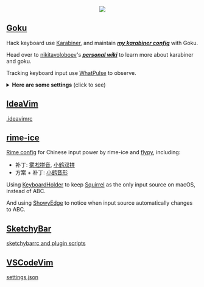 <p align="center">
  <a href="https://git.io/typing-svg"><img src="https://readme-typing-svg.demolab.com/?lines=Personal+dotfiles+on+macOS+managed+by+chezmoi&font=Fira%20Code&center=true&width=550&height=50"/></a>
</p>

## [Goku](https://github.com/yqrashawn/GokuRakuJoudo)

Hack keyboard use [Karabiner](https://github.com/pqrs-org/Karabiner-Elements), and maintain ***[my karabiner config](./dot_config/karabiner.edn)*** with Goku.

Head over to [nikitavoloboev](https://github.com/nikitavoloboev)'s ***[personal wiki](https://wiki.nikiv.dev/macOS/apps/karabiner/)*** to learn more about karabiner and goku.

Tracking keyboard input use [WhatPulse](https://whatpulse.org/) to observe.

<details>
<summary><strong>Here are some settings</strong> (click to see)</summary>

| Type              | From                         | To                                                                | Comment                                                                    | Favorite | Todo                                       |
|-------------------|------------------------------|-------------------------------------------------------------------|----------------------------------------------------------------------------|----------|--------------------------------------------|
| layer             | space+any                    | shift+any                                                         | use the most strongest finger                                              | yes!     |                                            |
| layer             | v/m+any                      | control+any                                                       | use the second strongest finger                                            | yes!     |                                            |
| layer             | s+h/j/k/l                    | arrow keys                                                        |                                                                            | yes!     |                                            |
| layer             | s+d/f                        | copy/paste                                                        |                                                                            |          |                                            |
| layer             | d+j/k                        | cmd+shift+]/cmd+shift+[ in chrome; ctrl+tab/ctrl+shift+tab in wps | switch tabs in most apps                                                   | yes      |                                            |
| layer             | d+m                          | maximiz window                                                    | remap Rectangle.app                                                        |          |                                            |
| layer             | d+f/s                        | clicking(like vimium-f)/scrolling                                 | remap Homerow.app                                                          |          |                                            |
| layer             | f+j/k                        | delete/return                                                     | so easy to delete                                                          | yes!     |                                            |
| layer             | w+any                        | launch application                                                | w+j -> open chrome when not in chrome; w+j -> cmd+` when already in chrome | yes!     |                                            |
| layer             | o+any                        | open website                                                      | o+f -> create new tab of chrome                                            |          |                                            |
| layer             | a+h/j/k/l/v/b/n              | mouse navigation/click                                            | during navigation: hold f to slow down, hold s to scroll                   |          | avoid pinky problem                        |
| layer             | a+i/o                        | zoom in/out                                                       |                                                                            |          |                                            |
| layer             | t+any                        | toggle setting/information                                        | t+d -> toggle dark mode                                                    |          |                                            |
| layer             | g+h/j/k/l                    | home/page_down/page_up/end                                        |                                                                            |          |                                            |
| layer             | x+h/j/k/l                    | shift+arrow                                                       | vi visual mode                                                             |          |                                            |
| layer             | r+h/j/k/l                    | scrolling                                                         |                                                                            |          |                                            |
| simultaneous keys | j+k                          | esc                                                               |                                                                            | yes      |                                            |
| simultaneous keys | m+k                          | translate                                                         | remap Raycast.app                                                          |          | left hand mode with mouse                  |
| modifier alone    | left cmd                     | cmd+tab                                                           | so easy to switch previous app                                             | yes!     |                                            |
| modifier alone    | right cmd                    | mouse center click to active app, then maximize window            | use it a lot when vimium/ideavim lose focus in chrome/IntelliJ             | yes      |                                            |
| modifier alone    | left option                  | tmux prefix                                                       |                                                                            | yes      |                                            |
| modifier alone    | right option                 | translate in chrome/IntelliJ                                      | remap immersive-translate/Translation                                      | yes      |                                            |
| modifier alone    | left shift                   | switch english/chinese input                                      | by Rime (nothing to do with goku)                                          |          | avoid pinky problem                        |
| modifier alone    | right shift                  | caps_lock                                                         | turn on caps_lock to enter vi mode (in process)                            |          | more vi binding                            |
| modifier alone    | fn                           | copy                                                              |                                                                            |          |                                            |
| modifier alone    | left control                 | paste                                                             |                                                                            |          |                                            |
| other             | caps_lock                    | esc(pressed alone)/control(as modifier)                           | use `j+k` and `v/m+any` instead                                            |          |                                            |
| mouse             | option/command + left click  | copy word/selected                                                |                                                                            |          |                                            |
| mouse             | middle click                 | paste(hold middle click to overwrite)                             |                                                                            |          |                                            |
| trackpad          | s/d + finger on trackpad     | copy word/selected                                                |                                                                            |          | easy to accidentally trigger               |
| trackpad          | f + finger on trackpad       | paste(hold f to overwrite)                                        |                                                                            |          | easy to accidentally trigger               |
| trackpad          | h/j/k/l + finger on trackpad | arrow keys(one finger), home/page_down/page_up/end(two fingers)   |                                                                            |          | easy to accidentally trigger               |

</details>

## [IdeaVim](https://github.com/JetBrains/ideavim)

[.ideavimrc](./dot_ideavimrc)

## [rime-ice](https://github.com/iDvel/rime-ice)

[Rime config](./private_Library/Rime) for Chinese input power by rime-ice and [flypy](https://flypy.com/), including:

- 补丁: [雾凇拼音](./private_Library/Rime/rime_ice.custom.yaml), [小鹤双拼](./private_Library/Rime/double_pinyin_flypy.custom.yaml)
- 方案 + 补丁: [小鹤音形](./private_Library/Rime/flypy.custom.yaml)

Using [KeyboardHolder](https://keyboardholder.leavesc.com/zh-cn/) to keep [Squirrel](https://github.com/rime/squirrel) as the only input source on macOS, instead of ABC.

And using [ShowyEdge](https://github.com/pqrs-org/ShowyEdge) to notice when input source automatically changes to ABC.

## [SketchyBar](https://github.com/FelixKratz/SketchyBar)

[sketchybarrc and plugin scripts](./dot_config/sketchybar)

## [VSCodeVim](https://github.com/VSCodeVim/Vim)

[settings.json](./private_Library/private_Application%20Support/private_Code/User/settings.json)
